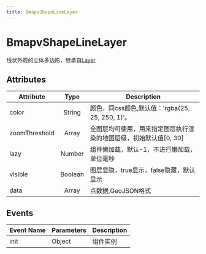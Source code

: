 ```yaml
---
title: BmapvShapeLineLayer
---
```


# BmapvShapeLineLayer
线状外观的立体多边形，继承自[Layer](https://mapv.baidu.com/gl/docs/Layer.html)

## Attributes

Attribute | Type | Description
---|:---:|---
color | String | 颜色，同css颜色,默认值：’rgba(25, 25, 250, 1)’。
zoomThreshold | Array | 全图层均可使用，用来指定图层执行渲染的地图层级，初始默认值[0, 30]
lazy | Number | 组件懒加载，默认-1，不进行懒加载，单位毫秒
visible | Boolean | 图层显隐，true显示，false隐藏，默认显示
data | Array  | 点数据,GeoJSON格式

## Events

Event Name | Parameters | Description
---|---|---|
init | Object | 组件实例
